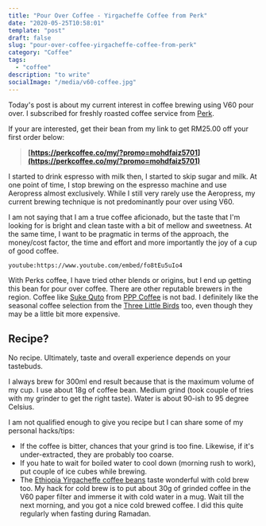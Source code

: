 ```yaml
---
title: "Pour Over Coffee - Yirgacheffe Coffee from Perk"
date: "2020-05-25T10:58:01"
template: "post"
draft: false
slug: "pour-over-coffee-yirgacheffe-coffee-from-perk"
category: "Coffee"
tags:
  - "coffee"
description: "to write"
socialImage: "/media/v60-coffee.jpg"
---
```


Today's post is about my current interest in coffee brewing using V60 pour over. I subscribed for freshly roasted coffee
service from [Perk](https://perkcoffee.co/my/?promo=mohdfaiz5701). 

If your are interested, get their bean from my link to get RM25.00 off your first order below:

> **[https://perkcoffee.co/my/?promo=mohdfaiz5701](https://perkcoffee.co/my/?promo=mohdfaiz5701)**

I started to drink espresso with milk then, I started to skip sugar and milk. At one point of time, I stop brewing on
the espresso machine and use Aeropress almost exclusively. While I still very rarely use the Aeropress, my current
brewing technique is not predominantly pour over using V60. 

I am not saying that I am a true coffee aficionado, but the taste that I'm looking for is bright and clean taste
with a bit of mellow and sweetness. At the same time, I want to be pragmatic in terms of the approach, the money/cost
factor, the time and effort and more importantly the joy of a cup of good coffee.

`youtube:https://www.youtube.com/embed/fo8tEu5uIo4`

With Perks coffee, I have tried other blends or origins, but I end up getting this bean for pour over coffee. There are
other reputable brewers in the region. Coffee like [Suke Quto](https://pppcoffee.com.my/products/suke-quto-washed-single-origin-espresso)
from [PPP Coffee](https://pppcoffee.com.my/) is not bad. I definitely like the seasonal coffee selection from the
[Three Little Birds](https://www.facebook.com/threelittlebirdscoffee/) too, even though they may be a little bit more
expensive.  


## Recipe?

No recipe. Ultimately, taste and overall experience depends on your tastebuds.

I always brew for 300ml end result because that is the maximum volume of my cup. I use about 18g of coffee bean.
Medium grind (took couple of tries with my grinder to get the right taste). Water is about 90-ish to 95 degree Celsius.

I am not qualified enough to give you recipe but I can share some of my personal hacks/tips:

- If the coffee is bitter, chances that your grind is too fine.
  Likewise, if it's under-extracted, they are probably too coarse.
- If you hate to wait for boiled water to cool down (morning rush to work), put couple of ice cubes while brewing.
- The [Ethiopia Yirgacheffe coffee beans](https://perkcoffee.co/my/product/ethiopia-yirgacheffe) taste wonderful with
  cold brew too. My hack for cold brew is to put about 30g of grinded coffee in the V60 paper filter and immerse it with
  cold water in a mug. Wait till the next morning, and you got a nice cold brewed coffee.
  I did this quite regularly when fasting during Ramadan.
